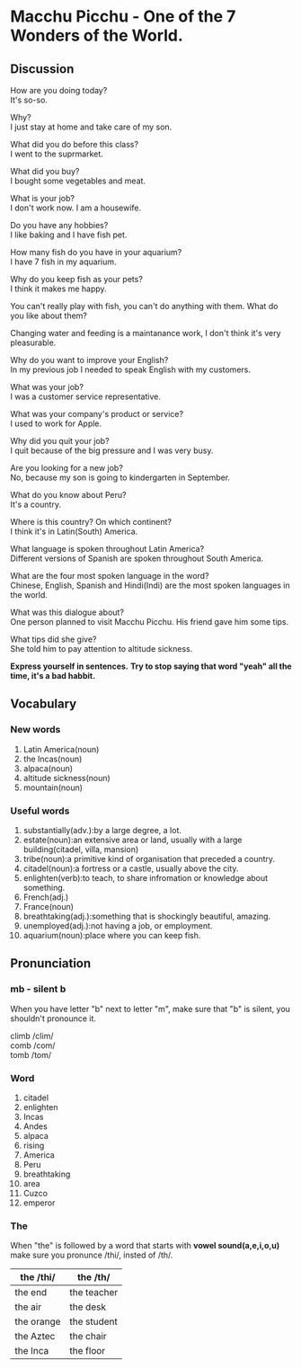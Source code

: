 # Macchu Picchu - One of the 7 Wonders of the World.
## Discussion
How are you doing today?  
It's so-so.  

Why?  
I just stay at home and take care of my son.  

What did you do before this class?  
I went to the suprmarket.  

What did you buy?  
I bought some vegetables and meat.  

What is your job?  
I don't work now. I am a housewife.  

Do you have any hobbies?  
I like baking and I have fish pet.  

How many fish do you have in your aquarium?   
I have 7 fish in my aquarium.  

Why do you keep fish as your pets?  
I think it makes me happy.  

You can't really play with fish, you can't do anything with them. What do you like about them?  

Changing water and feeding is a maintanance work, I don't think it's very pleasurable.  

Why do you want to improve your English?  
In my previous job I needed to speak English with my customers.  

What was your job?  
I was a customer service representative.  

What was your company's product or service?  
I used to work for Apple.  

Why did you quit your job?  
I quit because of the big pressure and I was very busy.  

Are you looking for a new job?  
No, because my son is going to kindergarten in September.  

What do you know about Peru?  
It's a country.  

Where is this country? On which continent?  
I think it's in Latin(South) America.  

What language is spoken throughout Latin America?  
Different versions of Spanish are spoken throughout South America.

What are the four most spoken language in the word?  
Chinese, English, Spanish and Hindi(Indi) are the most spoken languages in the world.  

What was this dialogue about?  
One person planned to visit Macchu Picchu. His friend gave him some tips.  

What tips did she give?  
She told him to pay attention to altitude sickness.  

**Express yourself in sentences.**
**Try to stop saying that word "yeah" all the time, it's a bad habbit.**

## Vocabulary
### New words
1. Latin America(noun)
1. the Incas(noun)
1. alpaca(noun)
1. altitude sickness(noun)
1. mountain(noun)

### Useful words
1. substantially(adv.):by a large degree, a lot.
1. estate(noun):an extensive area or land, usually with a large building(citadel, villa, mansion)
1. tribe(noun):a primitive kind of organisation that preceded a country.
1. citadel(noun):a fortress or a castle, usually above the city.
1. enlighten(verb):to teach, to share infromation or knowledge about something.
1. French(adj.)
1. France(noun)
1. breathtaking(adj.):something that is shockingly beautiful, amazing.
1. unemployed(adj.):not having a job, or employment.
1. aquarium(noun):place where you can keep fish.

## Pronunciation
### mb - silent b
When you have letter "b" next to letter "m", make sure that "b" is silent, you shouldn't pronounce it.  

climb /clim/    
comb /com/  
tomb /tom/  

### Word
1. citadel
1. enlighten
1. Incas
1. Andes
1. alpaca
1. rising
1. America
1. Peru
1. breathtaking
1. area
1. Cuzco
1. emperor

### The
When "the" is followed by a word that starts with **vowel sound(a,e,i,o,u)** make sure you pronunce /thi/, insted of /th/.  

| the /thi/ | the /th/
| --- | ---
| the end | the teacher
| the air | the desk
| the orange | the student
| the Aztec | the chair
| the Inca | the floor
